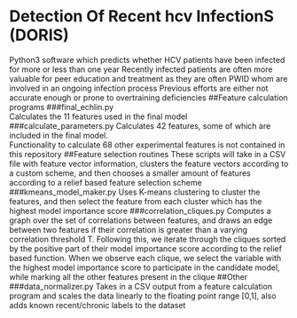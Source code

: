 # Detection Of Recent hcv InfectionS (DORIS)
Python3 software which predicts whether HCV patients have been infected for more or less than one year 
Recently infected patients are often more valuable for peer education and treatment as they are often PWID whom are involved in an ongoing infection process
Previous efforts are either not accurate enough or prone to overtraining deficiencies 
##Feature calculation programs
###final_echlin.py  
Calculates the 11 features used in the final model
###calculate_parameters.py 
Calculates 42 features, some of which are included in the final model. <br/>
Functionality to calculate 68 other experimental features is not contained in this repository
##Feature selection routines
These scripts will take in a CSV file with feature vector information, clusters the feature vectors according to a custom scheme, and then chooses a smaller amount of features according to a relief based feature selection scheme
###kmeans_model_maker.py 
Uses K-means clustering to cluster the features, and then select the feature from each cluster which has the highest model importance score 
###correlation_cliques.py 
Computes a graph over the set of correlations between features, and draws an edge between two features if their correlation is greater than a varying correlation threshold T. Following this, we iterate through the cliques sorted by the positive part of their model importance score according to the relief based function. When we observe each clique, we select the variable with the highest model importance score to participate in the candidate model, while marking all the other features present in the clique 
##Other
###data_normalizer.py 
Takes in a CSV output from a feature calculation program and scales the data linearly to the floating point range [0,1], also adds known recent/chronic labels to the dataset

